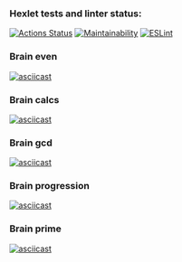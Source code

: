 ### Hexlet tests and linter status:
[![Actions Status](https://github.com/amarynets/frontend-project-lvl1/workflows/hexlet-check/badge.svg)](https://github.com/amarynets/frontend-project-lvl1/actions)
[![Maintainability](https://api.codeclimate.com/v1/badges/a99a88d28ad37a79dbf6/maintainability)](https://codeclimate.com/github/amarynets/frontend-project-lvl1)
[![ESLint](https://github.com/amarynets/frontend-project-lvl1/actions/workflows/main.yml/badge.svg)](https://github.com/amarynets/frontend-project-lvl1/actions/workflows/main.yml)

### Brain even
[![asciicast](https://asciinema.org/a/jC8psPKbfW8RqHWmbtQ7UUSVK.svg)](https://asciinema.org/a/jC8psPKbfW8RqHWmbtQ7UUSVK)

### Brain calcs
[![asciicast](https://asciinema.org/a/tWIee32SKJ2qZYTdnKCYlHpl1.svg)](https://asciinema.org/a/tWIee32SKJ2qZYTdnKCYlHpl1)

### Brain gcd
[![asciicast](https://asciinema.org/a/Ffy7nTVNq7IRR5Ggr6lmCIhYx.svg)](https://asciinema.org/a/Ffy7nTVNq7IRR5Ggr6lmCIhYx)

### Brain progression
[![asciicast](https://asciinema.org/a/w1Knq80z8hJpBoR9QRKhI0KzC.svg)](https://asciinema.org/a/w1Knq80z8hJpBoR9QRKhI0KzC)

### Brain prime
[![asciicast](https://asciinema.org/a/E8b4smvC716GxuFVX7ZWMIoA3.svg)](https://asciinema.org/a/E8b4smvC716GxuFVX7ZWMIoA3)